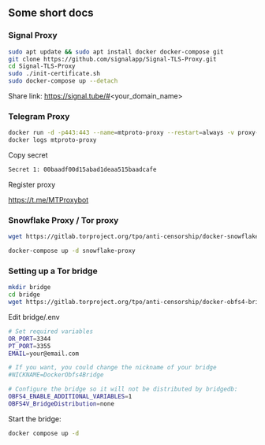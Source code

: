 ## Some short docs

### Signal Proxy
```bash
sudo apt update && sudo apt install docker docker-compose git
git clone https://github.com/signalapp/Signal-TLS-Proxy.git
cd Signal-TLS-Proxy
sudo ./init-certificate.sh
sudo docker-compose up --detach
```

Share link: https://signal.tube/#<your_domain_name>


### Telegram Proxy
```bash
docker run -d -p443:443 --name=mtproto-proxy --restart=always -v proxy-config:/data telegrammessenger/proxy:latest
docker logs mtproto-proxy
```
Copy secret
```bash
Secret 1: 00baadf00d15abad1deaa515baadcafe
```

Register proxy

https://t.me/MTProxybot

### Snowflake Proxy / Tor proxy
```bash
wget https://gitlab.torproject.org/tpo/anti-censorship/docker-snowflake-proxy/raw/main/docker-compose.yml
```

```bash
docker-compose up -d snowflake-proxy
```

### Setting up a Tor bridge
```bash
mkdir bridge
cd bridge
wget https://gitlab.torproject.org/tpo/anti-censorship/docker-obfs4-bridge/-/raw/main/docker-compose.yml
```

Edit bridge/.env 
```bash
# Set required variables
OR_PORT=3344
PT_PORT=3355
EMAIL=your@email.com

# If you want, you could change the nickname of your bridge
#NICKNAME=DockerObfs4Bridge

# Configure the bridge so it will not be distributed by bridgedb:
OBFS4_ENABLE_ADDITIONAL_VARIABLES=1
OBFS4V_BridgeDistribution=none
```

Start the bridge:
```bash
docker compose up -d
```